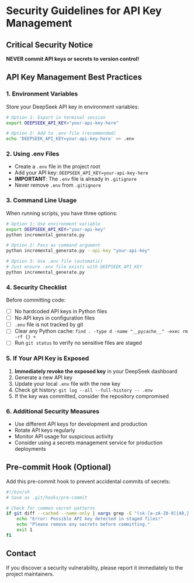 # Security Guidelines for API Key Management

## Critical Security Notice

**NEVER commit API keys or secrets to version control!**

## API Key Management Best Practices

### 1. Environment Variables

Store your DeepSeek API key in environment variables:

```bash
# Option 1: Export in terminal session
export DEEPSEEK_API_KEY="your-api-key-here"

# Option 2: Add to .env file (recommended)
echo 'DEEPSEEK_API_KEY=your-api-key-here' >> .env
```

### 2. Using .env Files

- Create a `.env` file in the project root
- Add your API key: `DEEPSEEK_API_KEY=your-api-key-here`
- **IMPORTANT**: The `.env` file is already in `.gitignore`
- Never remove `.env` from `.gitignore`

### 3. Command Line Usage

When running scripts, you have three options:

```bash
# Option 1: Use environment variable
export DEEPSEEK_API_KEY="your-api-key"
python incremental_generate.py

# Option 2: Pass as command argument
python incremental_generate.py --api-key "your-api-key"

# Option 3: Use .env file (automatic)
# Just ensure .env file exists with DEEPSEEK_API_KEY
python incremental_generate.py
```

### 4. Security Checklist

Before committing code:

- [ ] No hardcoded API keys in Python files
- [ ] No API keys in configuration files
- [ ] `.env` file is not tracked by git
- [ ] Clear any Python cache: `find . -type d -name "__pycache__" -exec rm -rf {} +`
- [ ] Run `git status` to verify no sensitive files are staged

### 5. If Your API Key is Exposed

1. **Immediately revoke the exposed key** in your DeepSeek dashboard
2. Generate a new API key
3. Update your local `.env` file with the new key
4. Check git history: `git log --all --full-history -- .env`
5. If the key was committed, consider the repository compromised

### 6. Additional Security Measures

- Use different API keys for development and production
- Rotate API keys regularly
- Monitor API usage for suspicious activity
- Consider using a secrets management service for production deployments

## Pre-commit Hook (Optional)

Add this pre-commit hook to prevent accidental commits of secrets:

```bash
#!/bin/sh
# Save as .git/hooks/pre-commit

# Check for common secret patterns
if git diff --cached --name-only | xargs grep -E "(sk-[a-zA-Z0-9]{40,}|api_key\s*=\s*['\"][^'\"]+['\"])" 2>/dev/null; then
    echo "Error: Possible API key detected in staged files!"
    echo "Please remove any secrets before committing."
    exit 1
fi
```

## Contact

If you discover a security vulnerability, please report it immediately to the project maintainers.